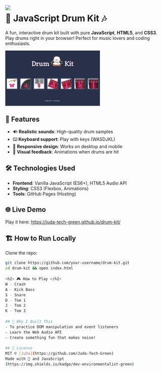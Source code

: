 <img src="https://media1.giphy.com/media/v1.Y2lkPTc5MGI3NjExdTg1ZzYzaDV5enVhcDNuMWxtcTB3amY5cWN5MG94OTJuc2Q1emwxbCZlcD12MV9pbnRlcm5hbF9naWZfYnlfaWQmY3Q9cw/Ayw27gpmCCSE5NZuh8/giphy.gif" align="left" width="240"></img>

# 🥁 JavaScript Drum Kit 🎶

A fun, interactive drum kit built with pure **JavaScript**, **HTML5**, and **CSS3**. Play drums right in your browser! Perfect for music lovers and coding enthusiasts.

<img src="images/Drum Kit Screenshot.PNG" width="300" align="center"></img>

## 🚀 Features
- 🔊 **Realistic sounds**: High-quality drum samples
- ⌨️ **Keyboard support**: Play with keys (WASDJKL)
- 📱 **Responsive design**: Works on desktop and mobile
- 🎨 **Visual feedback**: Animations when drums are hit

## 🛠️ Technologies Used
- **Frontend**: Vanilla JavaScript (ES6+), HTML5 Audio API
- **Styling**: CSS3 (Flexbox, Animations)
- **Tools**: GitHub Pages (Hosting)

## 🌐 Live Demo
Play it here: https://juda-tech-green.github.io/drum-kit/

## 🏗️ How to Run Locally
Clone the repo:
  ```bash
  git clone https://github.com/your-username/drum-kit.git
  cd drum-kit && open index.html

<h2> 🎮 How to Play </h2>
W - Crash
A - Kick Bass
S - Snare
D - Tom 1
J - Tom 2
K - Tom 3

## 🌟 Why I Built This
- To practice DOM manipulation and event listeners
- Learn the Web Audio API
- Create something fun that makes noise!

## 📜 License
MIT © [JuDa](https://github.com/Juda-Tech-Green)
Made with 💚 and JavaScript
(https://img.shields.io/badge/dev-environmentalist-green)
